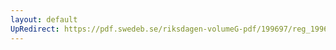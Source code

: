 ```yaml
---
layout: default
UpRedirect: https://pdf.swedeb.se/riksdagen-volumeG-pdf/199697/reg_199697/reg_199697_0309.pdf
---
```


